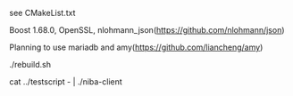 see CMakeList.txt

Boost 1.68.0, OpenSSL, nlohmann_json(https://github.com/nlohmann/json)

Planning to use mariadb and amy(https://github.com/liancheng/amy)

./rebuild.sh

cat ../testscript - | ./niba-client
